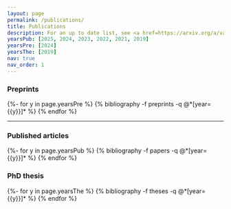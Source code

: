 ```yaml
---
layout: page
permalink: /publications/
title: Publications
description: For an up to date list, see <a href=https://arxiv.org/a/vasmer_m_1.html>my arXiv page</a>.
yearsPub: [2025, 2024, 2023, 2022, 2021, 2019]
yearsPre: [2024]
yearsThe: [2019]
nav: true
nav_order: 1
---
```


<!-- _pages/publications.md -->

### Preprints

<div class="publications">
{%- for y in page.yearsPre %}
  <!-- <h2 class="year">{{y}}</h2> -->
  {% bibliography -f preprints -q @*[year={{y}}]* %}
{% endfor %}
</div>

---

### Published articles

<div class="publications">
{%- for y in page.yearsPub %}
  <!-- <h2 class="year">{{y}}</h2> -->
  {% bibliography -f papers -q @*[year={{y}}]* %}
{% endfor %}
</div>

### PhD thesis

<div class="publications">
{%- for y in page.yearsThe %}
  <!-- <h2 class="year">{{y}}</h2> -->
  {% bibliography -f theses -q @*[year={{y}}]* %}
{% endfor %}
</div>
